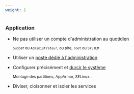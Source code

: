 ```yaml
---
weight: 1
---
```

### Application

- Ne pas utiliser un compte d'administration au quotidien

  <small>`Sudo`er ou `Administrateur`, ou pire, `root` ou `SYSTEM`</small>
- Utiliser un [poste dédié à l'administration](https://www.ssi.gouv.fr/securisation-admin-si/)
- Configurer précisément et [durcir le système](https://www.ssi.gouv.fr/reco-securite-systeme-linux/)

  <small>Montage des partitions, AppArmor, SELinux...</small>
- Diviser, cloisonner et isoler les services

<aside class="notes">

</aside>
